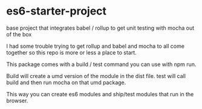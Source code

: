 # es6-starter-project
base project that integrates babel / rollup to get unit testing with mocha out of the box

I had some trouble trying to get rollup and babel and mocha to all come together so this repo is more or less a place to start.

This package comes with a build / test command you can use with npm run. 

Build will create a umd version of the module in the dist file.
test will call build and then run mocha on that umd package.

This way you can create es6 modules and ship/test modules that run in the browser.
